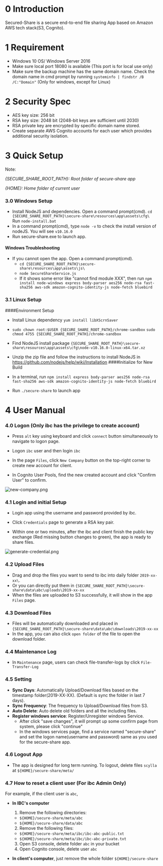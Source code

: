 # 0 Introduction

Secured-Share is a secure end-to-end file sharing App based on Amazon AWS tech stack(S3, Cognito).

# 1 Requirement

- Windows 10 OS/ Windows Server 2016
- Make sure local port 18080 is available (This port is for local use only)
- Make sure the backup machine has the same domain name. Check the domain name in cmd prompt by running ```systeminfo | findstr /B /C:"Domain"``` (Only for windows, except for Linux)

# 2 Security Spec

- AES key size: 256 bit
- RSA key size: 2048 bit (2048-bit keys are sufficient until 2030)
- RSA private key are encrypted by specific domain name stored.
- Create separate AWS Cognito accounts for each user which provides additional security isolation.

# 3 Quick Setup

Note:

*{SECURE_SHARE_ROOT_PATH}: Root folder of secure-share app*

*{HOME}: Home folder of current user*

### 3.0 Windows Setup

- Install NodeJS and dependencies. Open a command prompt(cmd).  ```cd {SECURE_SHARE_ROOT_PATH}\secure-share\resources\app\assets\cfg\``` Run ```node-install.bat```
- In a command prompt(cmd), type `node -v` to check the install version of nodeJS. You will see `v10.16.0`
- Run secure-share.exe to launch app.

#### Windows Troubleshooting
- If you cannot open the app. Open a command prompt(cmd).
    - ```cd {SECURE_SHARE_ROOT_PATH}\secure-share\resources\app\assets\js\```
    - ```node SecureShareService.js```
    - If it shows some error like "cannot find module XXX", then run ```npm install node-windows express body-parser aes256 node-rsa fast-sha256 aws-sdk amazon-cognito-identity-js node-fetch bluebird```

### 3.1 Linux Setup
####Environment Setup
- Install Linux dependency ```yum install libXScrnSaver```
- ```sudo chown root:$USER {SECURE_SHARE_ROOT_PATH}/chrome-sandbox```
  ```sudo chmod 4755 {SECURE_SHARE_ROOT_PATH}/chrome-sandbox```

- Find NodeJS install package ```{SECURE_SHARE_ROOT_PATH}\secure-share\resources\app\assets\cfg\node-v10.16.0-linux-x64.tar.xz```
- Unzip the zip file and follow the instructions to install NodeJS in https://github.com/nodejs/help/wiki/Installation
####Initialize for New Build
- In a terminal, run `npm install express body-parser aes256 node-rsa fast-sha256 aws-sdk amazon-cognito-identity-js node-fetch bluebird`
- Run ```./secure-share``` to launch app

# 4 User Manual

### 4.0 Logon (Only ibc has the privilege to create account)

- Press `alt` key using keyboard and click `connect` button simultaneously to navigate to logon page.

- Logon `ibc` user and then login `ibc`

- In the page `Files`, click `New Company` button on the top-right corner to create new account for client.

- In Cognito User Pools, find the new created account and click "Confirm User" to confirm.

![new-company.png](asset/new-company.png)


### 4.1 Login and initial Setup

- Login app using the username and password provided by ibc.

- Click `Credentials` page to generate a RSA key pair.

- Within one or two minutes, after the ibc and client finish the public key exchange (Red missing button changes to green), the app is ready to share files.

![generate-credential.png](asset/generate-credential.png)


### 4.2 Upload Files

- Drag and drop the files you want to send to ibc into daily folder `2019-xx-xx\`.
- Or you can directly put them in `{SECURE_SHARE_ROOT_PATH}\secure-share\data\abc\uploads\2019-xx-xx`
- When the files are uploaded to S3 successfully, it will show in the app `Files` page.

### 4.3 Download Files

- Files will be automatically downloaded and placed in `{SECURE_SHARE_ROOT_PATH}\secure-share\data\abc\downloads\2019-xx-xx`
- In the app, you can also click `open folder` of the file to open the download folder.

### 4.4 Maintenance Log

- In `Maintenance` page, users can check file-transfer-logs by click `File-Transfer-Log`

### 4.5 Setting

- **Sync Days**: Automatically Upload/Download files based on the timestamp folder(2019-XX-XX). (Default is sync the folder in last 7 days).
- **Sync Frequency**: The frequency to Upload/Download files from S3.
- **Auto Delete**: Auto delete old folders and all the including files.
- **Register windows service**: Register/Unregister windows Service.
    - After click "save changes", it will prompt up some confirm page from system, please click "continue"
    - In the windows services page, find a service named "secure-share" and set the logon name(username and password) same as you used for the secure-share app.

### 4.6 Logout App

- The app is designed for long term running. To logout, delete files `scylla` at `${HOME}/secure-share/meta/`

### 4.7 How to reset a client user (For ibc Admin Only)

For example, if the client user is `abc`,

- **In IBC's computer**
  1. Remove the following directories:
    - `${HOME}/secure-share/meta/abc`
    - `${HOME}/secure-share/data/abc`
  2. Remove the following files:
    - `${HOME}/secure-share/meta/ibc/ibc-abc-public.txt`
    - `${HOME}/secure-share/meta/ibc/ibc-abc-private.txt`
  3. Open S3 console, delete folder `abc` in your bucket
  4. Open Cognito console, delete user `abc`

- **In client's computer**, just remove the whole folder `${HOME}/secure-share`
